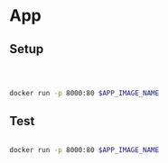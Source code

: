 # App

## Setup

```bash



docker run -p 8000:80 $APP_IMAGE_NAME


```

## Test 

```bash

docker run -p 8000:80 $APP_IMAGE_NAME


```